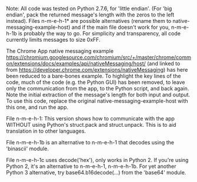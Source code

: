 Note: All code was tested on Python 2.7.6, for 'little endian'.  (For 'big endian', pack the returned message's length with the zeros to the left instead). Files n-m-e-h-1* 
are possible alternatives (rename them to native-messaging-example-host) and if the main file doesn't work for you, n-m-e-h-1b is probably the way to go.  For simplicity and transparency, all code currently limits messages to size 0xFF. 

The Chrome App native messaging example https://chromium.googlesource.com/chromium/src/+/master/chrome/common/extensions/docs/examples/api/nativeMessaging/host/ 
(and linked to from https://developer.chrome.com/extensions/nativeMessaging) has here been reduced to a bare-bones example.  To highlight the key lines of the code, much of the code (e.g. the Python GUI) has been removed, to leave only the communication from the app, to the Python script, 
and back again.  Note the initial extraction of the message's length for both input and output.  To use this code, replace the original 
native-messaging-example-host with this one, and run the app.  

File n-m-e-h-1:  This version shows how to communicate with the app WITHOUT using Python's struct.pack and struct.unpack.  This is to aid translation in to other languages.

File n-m-e-h-1b is an alternative to n-m-e-h-1 that decodes using the 'binascii' module.

File n-m-e-h-1c uses decode('hex'), only works in Python 2.  If you're using Python 2, it's an alternative to n-m-e-h-1, n-m-e-h-1b. 
For yet another Python 3 alternative, try base64.b16decode(...) from the 'base64' module.
